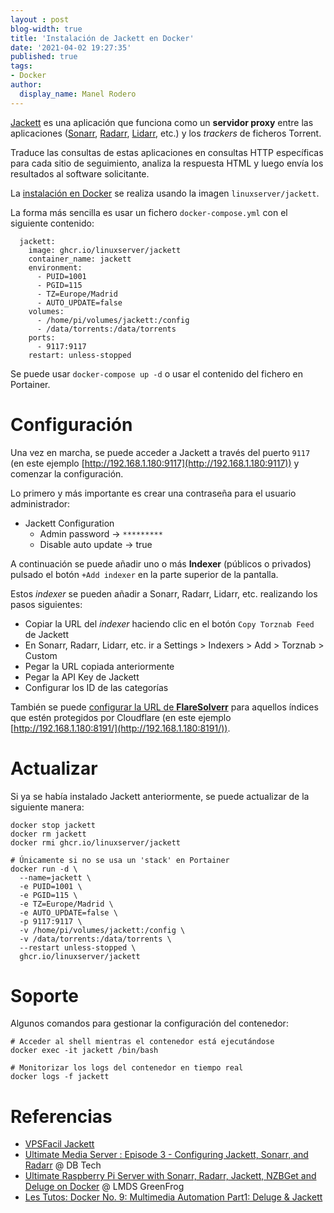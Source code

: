 ```yaml
---
layout : post
blog-width: true
title: 'Instalación de Jackett en Docker'
date: '2021-04-02 19:27:35'
published: true
tags:
- Docker
author:
  display_name: Manel Rodero
---
```


[Jackett](https://github.com/Jackett/Jackett) es una aplicación que funciona como un **servidor proxy** entre las aplicaciones ([Sonarr](https://sonarr.tv/), [Radarr](https://radarr.video/), [Lidarr](https://lidarr.audio/), etc.) y los _trackers_ de ficheros Torrent.

Traduce las consultas de estas aplicaciones en consultas HTTP específicas para cada sitio de seguimiento, analiza la respuesta HTML y luego envía los resultados al software solicitante.

La [instalación en Docker](https://hub.docker.com/r/linuxserver/jackett/) se realiza usando la imagen `linuxserver/jackett`.

La forma más sencilla es usar un fichero `docker-compose.yml` con el siguiente contenido:

```
  jackett:
    image: ghcr.io/linuxserver/jackett
    container_name: jackett
    environment:
      - PUID=1001
      - PGID=115
      - TZ=Europe/Madrid
      - AUTO_UPDATE=false
    volumes:
      - /home/pi/volumes/jackett:/config
      - /data/torrents:/data/torrents
    ports:
      - 9117:9117
    restart: unless-stopped
```

Se puede usar `docker-compose up -d` o usar el contenido del fichero en Portainer.

# Configuración

Una vez en marcha, se puede acceder a Jackett a través del puerto `9117` (en este ejemplo [http://192.168.1.180:9117](http://192.168.1.180:9117)) y comenzar la configuración.

Lo primero y más importante es crear una contraseña para el usuario administrador:

* Jackett Configuration
  * Admin password &rarr; `*********`
  * Disable auto update &rarr; true

A continuación se puede añadir uno o más **Indexer** (públicos o privados) pulsado el botón `+Add indexer` en la parte superior de la pantalla.

Estos _indexer_ se pueden añadir a Sonarr, Radarr, Lidarr, etc. realizando los pasos siguientes:

* Copiar la URL del _indexer_ haciendo clic en el botón `Copy Torznab Feed` de Jackett
* En Sonarr, Radarr, Lidarr, etc. ir a Settings > Indexers > Add > Torznab > Custom
* Pegar la URL copiada anteriormente
* Pegar la API Key de Jackett
* Configurar los ID de las categorías

También se puede [configurar la URL de **FlareSolverr**](https://github.com/Jackett/Jackett#configuring-flaresolverr) para aquellos índices que estén protegidos por Cloudflare (en este ejemplo [http://192.168.1.180:8191/](http://192.168.1.180:8191/)).

# Actualizar

Si ya se había instalado Jackett anteriormente, se puede actualizar de la siguiente manera:

```
docker stop jackett
docker rm jackett
docker rmi ghcr.io/linuxserver/jackett

# Únicamente si no se usa un 'stack' en Portainer
docker run -d \
  --name=jackett \
  -e PUID=1001 \
  -e PGID=115 \
  -e TZ=Europe/Madrid \
  -e AUTO_UPDATE=false \
  -p 9117:9117 \
  -v /home/pi/volumes/jackett:/config \
  -v /data/torrents:/data/torrents \
  --restart unless-stopped \
  ghcr.io/linuxserver/jackett
```

# Soporte

Algunos comandos para gestionar la configuración del contenedor:

```
# Acceder al shell mientras el contenedor está ejecutándose
docker exec -it jackett /bin/bash

# Monitorizar los logs del contenedor en tiempo real
docker logs -f jackett
```

# Referencias

* [VPSFacil Jackett](https://vpsfacil.es/jackett/)
* [Ultimate Media Server : Episode 3 - Configuring Jackett, Sonarr, and Radarr](https://youtu.be/uvc4TnhVecA) @ DB Tech
* [Ultimate Raspberry Pi Server with Sonarr, Radarr, Jackett, NZBGet and Deluge on Docker](https://www.youtube.com/watch?v=oLxsSQIqOMw) @ 
LMDS GreenFrog
* [Les Tutos: Docker No. 9: Multimedia Automation Part1: Deluge & Jackett](https://www.youtube.com/watch?v=Zrz5yJ1Ytv4)
